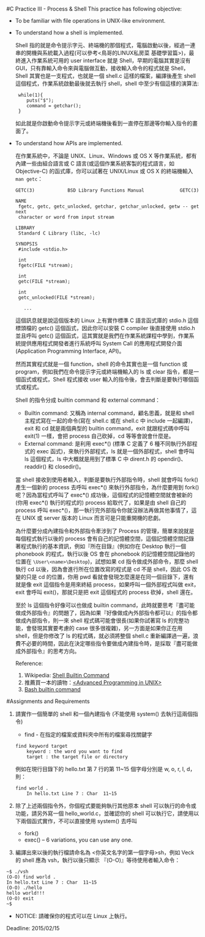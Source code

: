 #C Practice III - Process & Shell
This practice has following objective:
* To be familiar with file operations in UNIX-like environment.
* To understand how a shell is implemented.

	Shell 指的就是命令提示字元、終端機的那個程式，電腦啟動以後，經過一連串的開機與系統載入過程(可以參考<鳥哥的LINUX私房菜 基礎學習篇>)，最終進入作業系統可用的 user interface 就是 Shell，早期的電腦其實是沒有 GUI，只有靠輸入命令來與電腦做互動，接收輸入命令的程式就是 Shell，Shell 其實也是一支程式，也就是一個 shell.c 這樣的檔案，編譯後產生 shell 這個程式，作業系統啟動最後就去執行 shell，shell 中至少有個這樣的演算法:
	
	```
	 while(1){ 
	 	puts("$"); 
	 	command = getchar();
	 }
	```
	如此就是你啟動命令提示字元或終端機後看到一直停在那邊等你輸入指令的畫面了。
	
* To understand how APIs are implemented.

	在作業系統中，不論是 UNIX、Linux、Windows 或 OS X 等作業系統，都有內建一些由組合語言或 C 語言(或這個作業系統客製的程式語言，如 Objective-C) 的函式庫，你可以試著在 UNIX/Linux 或 OS X 的終端機輸入 `man getc`：
	```	
	GETC(3)            BSD Library Functions Manual             GETC(3)

	NAME
     fgetc, getc, getc_unlocked, getchar, getchar_unlocked, getw -- get next
     character or word from input stream

	LIBRARY
     Standard C Library (libc, -lc)

	SYNOPSIS
     #include <stdio.h>

     int
     fgetc(FILE *stream);

     int
     getc(FILE *stream);

     int
     getc_unlocked(FILE *stream);

	   ...	
	```
	這個訊息就是說這個版本的 Linux 上有實作標準 C 語言函式庫的 stdio.h 這個標頭檔的 getc() 這個函式，因此你可以安裝 C compiler 後直接使用 stdio.h 並且呼叫 getc() 這個函式，這其實就是我們在作業系統課程中學到，作業系統提供應用程式開發者進行系統呼叫 System Call 的應用程式開發介面(Application Programming Interface, API)。
	
	然而其實程式就是一個 function，shell 的命令其實也是一個 function 或 program，例如我們在命令提示字元或終端機輸入的 ls 或 clear 指令，都是一個函式或程式，Shell 程式接收 user 輸入的指令後，會去判斷是要執行哪個函式或程式。
	
	Shell 的指令分成 builtin command 和 external command：
	
	* Builtin command: 又稱為 internal command，顧名思義，就是和 shell 主程式寫在一起的命令(寫在 shell.c 或在 shell.c 中 include 一起編譯)，exit 和 cd 就是兩個典型的 builtin command，exit 就跟程式碼中呼叫 exit(1) 一樣，會把 process 自己砍掉，cd 等等會說會什麼是。
	* External command: 是利用 exec*() (標準 C 定義了 6 種不同執行外部程式的 exec 函式)，來執行外部程式，ls 就是一個外部程式，shell 會呼叫 ls 這個程式，ls 中大概就是用到了標準 C 中 dirent.h 的 opendir()、readdir() 和 closedir()。
		
	當 shell 接收到使用者輸入，判斷是要執行外部指令時，shell 就會呼叫 fork() 產生一個新的 process 去呼叫 exec\*() 來執行外部指令，為什麼要用到 fork() 呢？因為當程式呼叫了 exec\*() 成功後，這個程式的記憶體空間就會被新的(你用 exec\*() 執行的程式的) process 給取代了，如果是由 shell 自己的 process 呼叫 exec*()，那一執行完外部指令你就沒辦法再做其他事情了，這在 UNIX 或 server 版本的 Linux 而言可是只能重開機的悲劇。

	為什麼要分成內建指令和外部指令牽涉到了 Process 的管理，簡單來說就是每個程式執行以後的 process 會有自己的記憶體空間，這個記憶體空間記錄著程式執行的基本資訊，例如『所在目錄』(例如你在 Desktop 執行一個 phonebook 的程式，執行以後 OS 會在 phonebook 的記憶體空間記錄他的位置在 `\User\<name>\Desktop`)，試想如果 cd 指令做成外部命令，那麼 shell 執行 cd 以後，因為會進行所在位置改寫的程式是 cd 不是 shell，因此 OS 改變的只是 cd 的位置，你用 pwd 看就會發現怎麼還是在同一個目錄下，還有就是像 exit 這個指令是用來終結 process，如果呼叫一個外部程式叫做 exit，exit 會呼叫 exit()，那就只是把 exit 這個程式的 process 砍掉，shell 還在。
	
	至於 ls 這個指令好像可以也做成 builtin command，此時就要思考『盡可能做成外部指令』的問題了，因為如果『好像做成內外部指令都可以』的指令都做成內部指令，則一來 shell 程式碼可能會很長(如果你試著寫 ls 的完整功能，會發現其實要考慮的 case 很多很複雜)，另一方面是如果你正在用 shell，但是你修改了 ls 的程式碼，就必須將整個 shell.c 重新編譯過一遍，浪費不必要的時間，因此在決定哪些指令要做成內建指令時，是採取『盡可能做成外部指令』的思考方向。
	
	Reference:<br>
	1. Wikipedia: [Shell Builtin Command](https://zh.wikipedia.org/wiki/%E6%AE%BC%E5%B1%A4%E5%85%A7%E5%BB%BA%E6%8C%87%E4%BB%A4)<br>
	2.  推薦買一本的讀物：[\<Advanced Programming in UNIX>](http://www.apuebook.com/)<br>
	3. [Bash builtin command](https://www.gnu.org/software/bash/manual/html_node/Bash-Builtins.html)
	

#Assignments and Requirements
1. 請實作一個簡單的 shell 和一個內建指令 (不能使用 system() 去執行這兩個指令)
	* find - 在指定的檔案或資料夾中所有的檔案尋找關鍵字

	```
	find keyword target
		keyword : the word you want to find
		target : the target file or directory
	```

	例如在現行目錄下的 hello.txt 第 7 行的第 11~15 個字母分別是 w, o, r, l, d，則：
	```
	find world .
		In hello.txt Line 7 : Char  11~15
	```

2.  除了上述兩個指令外，你個程式要能夠執行其他原本 shell 可以執行的命令或功能，請另外寫一個 hello_world.c，並確認你的 shell 可以執行它，請使用以下兩個函式實作，不可以直接使用 system() 去呼叫
    * fork()
    * exec() – 6 variations, you can use any one.

3. 編譯出來以後的執行檔請命名為 <你英文名字的第一個字母>sh，例如 Veck 的 shell 應為 vsh，執行以後只顯示 『(O-O)』等待使用者輸入命令：
```
~$ ./vsh
(O-O) find world .
In hello.txt Line 7 : Char  11~15
(O-O) ./hello
hello world!!!
(O-O) exit
~$
```

* NOTICE: 請確保你的程式可以在 Linux 上執行。

Deadline: 2015/02/15
